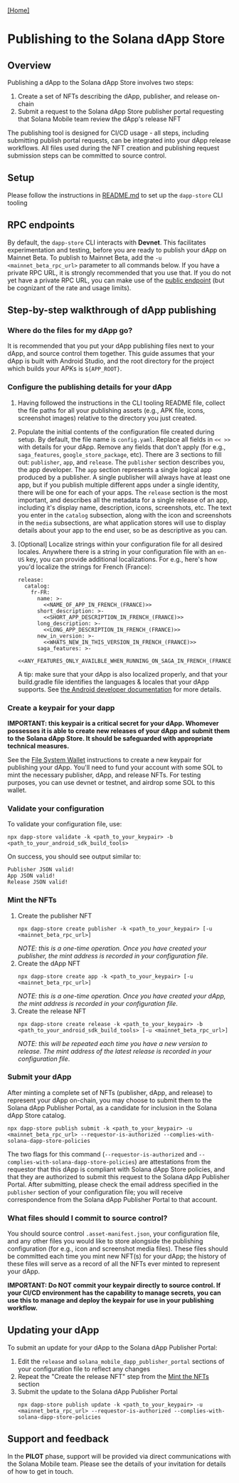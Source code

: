 [\[Home\]](../README.md)

# Publishing to the Solana dApp Store

## Overview
Publishing a dApp to the Solana dApp Store involves two steps:
1. Create a set of NFTs describing the dApp, publisher, and release on-chain
1. Submit a request to the Solana dApp Store publisher portal requesting that Solana Mobile team review the dApp's release NFT

The publishing tool is designed for CI/CD usage - all steps, including submitting publish portal requests, can be integrated into your dApp release workflows. All files used during the NFT creation and publishing request submission steps can be committed to source control.

## Setup
Please follow the instructions in [README.md](../packages/cli/README.md) to set up the `dapp-store` CLI tooling

## RPC endpoints

By default, the `dapp-store` CLI interacts with **Devnet**. This facilitates experimentation and testing, before you are ready to publish your dApp on Mainnet Beta. To publish to Mainnet Beta, add the `-u <mainnet_beta_rpc_url>` parameter to all commands below. If you have a private RPC URL, it is strongly recommended that you use that. If you do not yet have a private RPC URL, you can make use of the [public endpoint](https://docs.solana.com/cluster/rpc-endpoints#mainnet-beta) (but be cognizant of the rate and usage limits).

## Step-by-step walkthrough of dApp publishing

### Where do the files for my dApp go?

It is recommended that you put your dApp publishing files next to your dApp, and source control them together. This guide assumes that your dApp is built with Android Studio, and the root directory for the project which builds your APKs is `${APP_ROOT}`.

### Configure the publishing details for your dApp

1. Having followed the instructions in the CLI tooling README file, collect the file paths for all your publishing assets (e.g., APK file, icons, screenshot images) relative to the directory you just created.

1. Populate the initial contents of the configuration file created during setup. By default, the file name is `config.yaml`. Replace all fields in `<< >>` with details for your dApp. Remove any fields that don't apply (for e.g., `saga_features`, `google_store_package`, etc). There are 3 sections to fill out: `publisher`, `app`, and `release`. The `publisher` section describes you, the app developer. The `app` section represents a single logical app produced by a publisher. A single publisher will always have at least one app, but if you publish multiple different apps under a single identity, there will be one for each of your apps. The `release` section is the most important, and describes all the metadata for a single release of an app, including it's display name, description, icons, screenshots, etc. The text you enter in the `catalog` subsection, along with the icon and screenshots in the `media` subsections, are what application stores will use to display details about your app to the end user, so be as descriptive as you can.

1. \[Optional\] Localize strings within your configuration file for all desired locales.
   Anywhere there is a string in your configuration file with an `en-US` key, you can provide additional localizations. For e.g., here's how you'd localize the strings for French (France):
   ```
   release:
     catalog:
       fr-FR:
         name: >-
           <<NAME_OF_APP_IN_FRENCH_(FRANCE)>>
         short_description: >-
           <<SHORT_APP_DESCRIPTION_IN_FRENCH_(FRANCE)>>
         long_description: >-
           <<LONG_APP_DESCRIPTION_IN_FRENCH_(FRANCE)>>
         new_in_version: >-
           <<WHATS_NEW_IN_THIS_VERSION_IN_FRENCH_(FRANCE)>>
         saga_features: >-
           <<ANY_FEATURES_ONLY_AVAILBLE_WHEN_RUNNING_ON_SAGA_IN_FRENCH_(FRANCE)>>
   ```
   A tip: make sure that your dApp is also localized properly, and that your build.gradle file identifies the languages & locales that your dApp supports. See [the Android developer documentation](https://developer.android.com/guide/topics/resources/multilingual-support#specify-the-languages-your-app-supports) for more details.

### Create a keypair for your dapp
**IMPORTANT: this keypair is a critical secret for your dApp. Whomever possesses it is able to create new releases of your dApp and submit them to the Solana dApp Store. It should be safeguarded with appropriate technical measures.**

See the [File System Wallet](https://docs.solana.com/wallet-guide/file-system-wallet) instructions to create a new keypair for publishing your dApp. You'll need to fund your account with some SOL to mint the necessary publisher, dApp, and release NFTs. For testing purposes, you can use devnet or testnet, and airdrop some SOL to this wallet.

### Validate your configuration
To validate your configuration file, use:
```
npx dapp-store validate -k <path_to_your_keypair> -b <path_to_your_android_sdk_build_tools>
```

On success, you should see output similar to:
```
Publisher JSON valid!
App JSON valid!
Release JSON valid!
```

### Mint the NFTs

1. Create the publisher NFT
   ```
   npx dapp-store create publisher -k <path_to_your_keypair> [-u <mainnet_beta_rpc_url>]
   ```
   _NOTE: this is a one-time operation. Once you have created your publisher, the mint address is recorded in your configuration file_.
1. Create the dApp NFT
   ```
   npx dapp-store create app -k <path_to_your_keypair> [-u <mainnet_beta_rpc_url>]
   ```
   _NOTE: this is a one-time operation. Once you have created your dApp, the mint address is recorded in your configuration file_.
1. Create the release NFT
   ```
   npx dapp-store create release -k <path_to_your_keypair> -b <path_to_your_android_sdk_build_tools> [-u <mainnet_beta_rpc_url>]
   ```
   _NOTE: this will be repeated each time you have a new version to release. The mint address of the latest release is recorded in your configuration file_.

### Submit your dApp
After minting a complete set of NFTs (publisher, dApp, and release) to represent your dApp on-chain, you may choose to submit them to the Solana dApp Publisher Portal, as a candidate for inclusion in the Solana dApp Store catalog.
```
npx dapp-store publish submit -k <path_to_your_keypair> -u <mainnet_beta_rpc_url> --requestor-is-authorized --complies-with-solana-dapp-store-policies
```
The two flags for this command (`--requestor-is-authorized` and `--complies-with-solana-dapp-store-policies`) are attestations from the requestor that this dApp is compliant with Solana dApp Store policies, and that they are authorized to submit this request to the Solana dApp Publisher Portal. After submitting, please check the email address specified in the `publisher` section of your configuration file; you will receive correspondence from the Solana dApp Publisher Portal to that account.

### What files should I commit to source control?
You should source control `.asset-manifest.json`, your configuration file, and any other files you would like to store alongside the publishing configuration (for e.g., icon and screenshot media files). These files should be committed each time you mint new NFT(s) for your dApp; the history of these files will serve as a record of all the NFTs ever minted to represent your dApp.

**IMPORTANT: Do NOT commit your keypair directly to source control. If your CI/CD environment has the capability to manage secrets, you can use this to manage and deploy the keypair for use in your publishing workflow.**

## Updating your dApp
To submit an update for your dApp to the Solana dApp Publisher Portal:
1. Edit the `release` and `solana_mobile_dapp_publisher_portal` sections of your configuration file to reflect any changes
1. Repeat the "Create the release NFT" step from the [Mint the NFTs](#mint-the-nfts) section
1. Submit the update to the Solana dApp Publisher Portal
   ```
   npx dapp-store publish update -k <path_to_your_keypair> -u <mainnet_beta_rpc_url> --requestor-is-authorized --complies-with-solana-dapp-store-policies
   ```

## Support and feedback
In the **PILOT** phase, support will be provided via direct communications with the Solana Mobile team. Please see the details of your invitation for details of how to get in touch.
